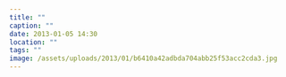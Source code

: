 ```yaml
---
title: ""
caption: ""
date: 2013-01-05 14:30
location: ""
tags: ""
image: /assets/uploads/2013/01/b6410a42adbda704abb25f53acc2cda3.jpg
---
```

